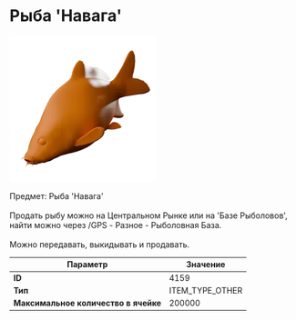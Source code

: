 # Рыба 'Навага'

![Item Image](../img/4159.webp?raw=true)

Предмет: Рыба 'Навага'<br><br>Продать рыбу можно на Центральном Рынке или на 'Базе Рыболовов', <br>найти можно через /GPS - Разное - Рыболовная База.<br><br>Можно передавать, выкидывать и продавать.


| Параметр | Значение |
|----------|----------|
| **ID** | 4159 |
| **Тип** | ITEM_TYPE_OTHER |
| **Максимальное количество в ячейке** | 200000 |

